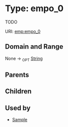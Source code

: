 
# Type: empo_0


TODO

URI: [emp:empo_0](https://microbiomedata/schema/emp/empo_0)


## Domain and Range

None ->  <sub>OPT</sub> [String](types/String.md)

## Parents


## Children


## Used by

 * [Sample](Sample.md)
